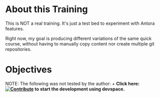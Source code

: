 # About this Training

This is NOT a real training. It's just a test bed to experiment with Antora features.

Right now, my goal is producing different variations of the same quick course, without having to manually copy content nor create multiple git repositories.

# Objectives

NOTE: The following was not tested by the author:
+
**Click here: [![Contribute](https://www.eclipse.org/che/contribute.svg)](https://devspaces.apps.tools-na100.dev.ole.redhat.com/#https://github.com/RedHatQuickCourses/playground) to start the development using devspace.**

